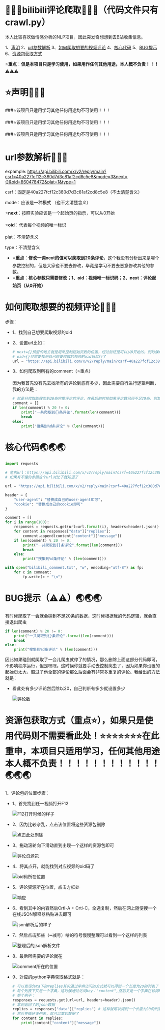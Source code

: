 # &#x1F308;&#x1F308;&#x1F308;bilibili评论爬取&#x1F308;&#x1F308;&#x1F308;（代码文件只有crawl.py）

本人比较喜欢做情感分析的NLP项目，因此突发奇想想到去B站收集信息。

1、[声明](#para1) 2、[url参数解析](#para2) 3、[如何爬取想要的视频评论](#para3) 4、[核心代码](#para4) 5、[BUG提示](#para5) 6、[资源包获取方式](#para6)

⭐**重点**：**但是本项目只是学习使用，如果用作任何其他用途，本人概不负责！！！**⚠⚠⚠

# ⭐<a id="para1"/>声明&#x1F379;&#x1F379;&#x1F379;

###⭐该项目只适用学习其他任何用途均不可使用！！！

###⭐该项目只适用学习其他任何用途均不可使用！！！

###⭐该项目只适用学习其他任何用途均不可使用！！！

# <a id="para2"/>url参数解析&#x1F37A;&#x1F37A;&#x1F37A;

expample: https://api.bilibili.com/x/v2/reply/main?csrf=40a227fcf12c380d7d3c81af2cd8c5e8&mode=3&next={}&oid=860478472&plat=1&type=1

csrf：固定是40a227fcf12c380d7d3c81af2cd8c5e8（不太清楚含义）

mode：应该是一种模式 （也不太清楚含义）

⭐**next**：按照实验应该是一个起始页的指示，可以从0开始

⭐**oid**：代表每个视频的唯一标识

plat：不清楚含义

type：不清楚含义

- ⭐**重点**：**修改一词next的值可以爬取到20条评论**，这个我没有分析出来是哪个参数控制的，但是大家也不要去修改，毕竟是学习不要去恶意修改其他的参数。
- ⭐**重点**：**核心参数只需要修改；1、oid：视频唯一标识码；2、next：评论起始页（从0开始）**

# <a id="para3"/>如何爬取想要的视频评论&#x1F345;&#x1F345;&#x1F345;

步骤：

- 1、找到自己想要爬取视频的oid

- 2、设置url比如：

  ```python
  # next={}预留的地方就是用来控制起始页数的位置，经过验证是可以从0开始的，到时候for循环的时候用.fotmat()方法补全即可
  # oid={}只需要找到自己想要爬取的视频的oid码就行了
  url = "https://api.bilibili.com/x/v2/reply/main?csrf=40a227fcf12c380d7d3c81af2cd8c5e8&mode=3&next={}&oid=去找到自己想要爬取的视频的oid码然后把这儿替换掉即可&plat=1&type=1"
  ```

- 3、如何爬取到所有的comment（⭐重点）

  因为我首先没有先去找所有的评论到底有多少，因此需要自行进行逻辑判断，我的方法是：

  ```python
  # 就是只爬取能搜索到20条完整评论的评论，在最后的时候如果评论数已经不足20条，则放弃，这样也不会损失多少数据对于评论比较多的视频，如果评论数太少的视频大家可以自行修改代码将这部分删除即可。
  comment = []
  if len(comment) % 20 != 0:
      print("一共爬取到{}条评论".format(len(comment)))
      break
  else:
      print("搜集到%d条评论" % (len(comment)))
  ```

# <a id="para4"/>核心代码&#x1F30F;&#x1F30F;&#x1F30F;

```python
import requests

# 范例url：https://api.bilibili.com/x/v2/reply/main?csrf=40a227fcf12c380d7d3c81af2cd8c5e8&mode=3&next=3&oid=861032963&plat=1&type=1
# 如果有不懂的参照这个url对比下就知道了

url = "https://api.bilibili.com/x/v2/reply/main?csrf=40a227fcf12c380d7d3c81af2cd8c5e8&mode=3&next={}（这儿提示，从0开始即可）&oid=（替换成自己想要爬取的视频的oid码即可）&plat=1&type=1"

header = {
    "user-agent": "替换成自己的user-agent即可",
    "cookie": "替换成自己的cookie即可"
}

comment = []
for i in range(100):
    responses = requests.get(url=url.format(i), headers=header).json()
    for content in responses["data"]["replies"]:
        comment.append(content["content"]["message"])
    if len(comment) % 20 != 0:
        print("一共爬取到{}条评论".format(len(comment)))
        break
    else:
        print("搜集到%d条评论" % (len(comment)))

with open("bilibili_comment.txt", "w", encoding="utf-8") as fp:
    for c in comment:
        fp.write(c + "\n")
```

# <a id="para5">BUG提示（⚠⚠）&#x1F30F;&#x1F30F;&#x1F30F;

有时候爬取了一会就会碰到不足20条的数据，这时候根据我的代码逻辑，就会直接退出爬虫

```python
if len(comment) % 20 != 0:
	print("一共爬取到{}条评论".format(len(comment)))
	break
else:
	print("搜集到%d条评论" % (len(comment)))
```

因此如果碰到就爬取了一会儿爬虫就停了的情况，那么删除上面这部分代码即可，不影响程序运行，但是嘿嘿，这时候你就要手动去控制爬虫了，因为如果你设置的起始页太大，超过了他全部的评论那么后面会有非常多重复的评论。我给出的方法就是：

- 看此处有多少评论然后除以20，自己判断有多少就设置多少

  ![评论数](./static/评论数.png)

# <a id="para6">资源包获取方式（重点⭐），如果只是使用代码则不需要看此处！⭐⭐⭐⭐⭐⭐⭐在此重申，本项目只适用学习，任何其他用途本人概不负责！！！！！！！！！！！！&#x1F30F;&#x1F30F;&#x1F30F;

1、评论包的位置步骤：

- 1、首先找到任一视频打开F12

  ![F12打开时候的样子](./static/F12打开时候的样子.png)

  

- 2、因为比较杂乱，点击该位置将这些资源包删除

  ![点击此处删除](./static/点击此处删除.png)

  

- 3、拖动滚轮向下滑动直到出现一个这样的资源包即可

  ![评论资源包](./static/评论资源包.png)

  

- 4、将其点开，就能找到对应视频的oid码了

  ![oid码所在位置](./static/oid码所在位置.png)

  

- 5、评论资源所在位置，点击方框处

  ![响应](./static/响应.png)



- 6、看到其中的内容然后Crtl-A + Crtl-C，全选复制，然后在网上随便搜一个在线JSON解释器粘贴进去即可

  ![json解析后的样子](./static/json解析后的样子.png)

  

- 7、然后点击那些（➖减号）啥的符号慢慢整理可以看到一个这样的列表

  ![整理后的json解析文件](./static/整理后的json解析文件.png)

- 8、最后所需要的评论就在

  ![comment所在的位置](./static/comment所在的位置.png)

- 9、对应的python字典获取格式就是：

  ```python
  # 可以发现data下的replies其实通过字典访问的方式就可以得到一个长度为20的列表了（这儿看第7步的图片就可以看出来）
  # 每个列表下又是一个字典，这时候通过访问key："content",然后又是一个字典在访问key："message"就可以拿到数据了
  # 举个例子：
  responses = requests.get(url=url, headers=header).json()
  # 拿到返回了的json数据
  replies = responses["data"]["replies"] # 这样就可以得到一个长度为20的列表了
  # 然后在循环该列表，就可以拿到数据了
  for content in replies:
      print(content["content"]["message"])
  ```

  
